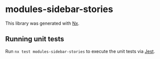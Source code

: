 # modules-sidebar-stories

This library was generated with [Nx](https://nx.dev).

## Running unit tests

Run `nx test modules-sidebar-stories` to execute the unit tests via [Jest](https://jestjs.io).
